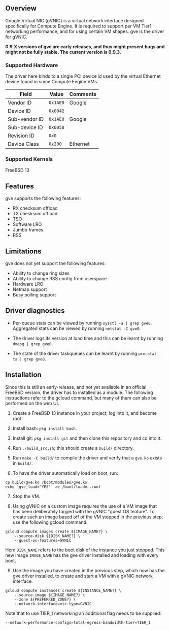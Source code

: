 ## Overview

Google Virtual NIC (gVNIC) is a virtual network interface designed specifically
for Compute Engine. It is required to support per VM Tier1 networking
performance, and for using certain VM shapes. gve is the driver for gVNIC.

**0.9.X versions of gve are early releases, and thus might present bugs and might not be
fully stable. The current version is 0.9.3.**

### Supported Hardware

The driver here binds to a single PCI device id used by the virtual Ethernet
device found in some Compute Engine VMs.

Field         | Value    | Comments
------------- | -------- | --------
Vendor ID     | `0x1AE0` | Google
Device ID     | `0x0042` |
Sub-vendor ID | `0x1AE0` | Google
Sub-device ID | `0x0058` |
Revision ID   | `0x0`    |
Device Class  | `0x200`  | Ethernet

### Supported Kernels

FreeBSD 13

## Features

gve supports the following features:  

* RX checksum offload
* TX chesksum offload
* TSO
* Software LRO
* Jumbo frames
* RSS

## Limitations

gve does not yet support the following features:

* Ability to change ring sizes
* Ability to change RSS config from userspace
* Hardware LRO
* Netmap support
* Busy polling support

## Driver diagnostics

* Per-queue stats can be viewed by running `sysctl -a | grep gve0`. Aggregated
stats can be viewed by running `netstat -I gve0`.  

* The driver logs its version at load time and this can be learnt by running
`dmesg | grep gve0`.  

* The state of the driver taskqueues can be learnt by running `procstat -ta |
grep gve0`.  

## Installation

Since this is still an early-release, and not yet available in an official FreeBSD
version, the driver has to installed as a module. The following instructions
refer to the gcloud command, but many of them can also be performed on the web UI.

1. Create a FreeBSD 13 instance in your project, log into it, and become root.

2. Install bash: `pkg install bash`.

3. Install git: `pkg install git` and then clone this repository and cd into it.

4. Run `./build_src.sh`; this should create a `build/` directory.

5. Run `make -C build/` to compile the driver and verify that a `gve.ko` exists in
   `build/`.

6. To have the driver automatically load on boot, run:

```
cp build/gve.ko /boot/modules/gve.ko
echo 'gve_load="YES"' >> /boot/loader.conf
```

7. Stop the VM.

8. Using gVNIC on a custom image requires the use of a VM image that has been
   deliberately tagged with the gVNIC "guest OS feature". To create such an image
   based off of the VM stopped in the previous step, use the following gcloud command.

```
gcloud compute images create ${IMAGE_NAME?} \
    --source-disk ${DISK_NAME?} \
    --guest-os-features=GVNIC
```

   Here `DISK_NAME` refers to the boot disk of the instance you just stopped.
   This new image `IMAGE_NAME` has the gve driver installed and loading with every boot. 

9. Use the image you have created in the previous step, which now has the gve driver
   installed, to create and start a VM with a gVNIC network interface.

```
gcloud compute instances create ${INSTANCE_NAME?} \
    --source-image ${IMAGE_NAME?} \
    --zone ${PREFERRED_ZONE?} \
    --network-interface=nic-type=GVNIC
```
   Note that to use TIER_1 networking an additional flag needs to be supplied: 

```
--network-performance-configs=total-egress-bandwidth-tier=TIER_1
```
